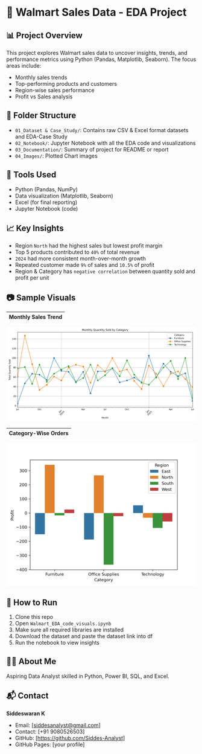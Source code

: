 # 🛒 Walmart Sales Data - EDA Project

## 📊 Project Overview
This project explores Walmart sales data to uncover insights, trends, and performance metrics using Python (Pandas, Matplotlib, Seaborn). The focus areas include:
- Monthly sales trends
- Top-performing products and customers
- Region-wise sales performance
- Profit vs Sales analysis

## 📁 Folder Structure
- `01_Dataset & Case_Study/`: Contains raw CSV & Excel format datasets and EDA-Case Study
- `02_Notebook/`: Jupyter Notebook with all the EDA code and visualizations
- `03_Documentation/`: Summary of project for README or report
- `04_Images/`: Plotted Chart images

## 🔧 Tools Used
- Python (Pandas, NumPy)
- Data visualization (Matplotlib, Seaborn)
- Excel (for final reporting)
- Jupyter Notebook (code)

## 📈 Key Insights
- Region `North` had the highest sales but lowest profit margin
- Top 5 products contributed to `40%` of total revenue
- `2024` had more consistent month-over-month growth
- Repeated customer made `9%` of sales and `10.5%` of profit
- Region & Category has `negative correlation` between quantity sold and profit per unit

## 📷 Sample Visuals

| Monthly Sales Trend                                                 |
|--------------------------------------------------------------------|
![Monthly Sales Trend](04_Images/Q_05_Monthly_Quantity_sold_cat.png)

| Category-Wise Orders                                                  |
|--------------------------------------------------------------------|
![Category-Wise Orders](04_Images/Q_02_04_both_wise_Distribution.png)

## 🚀 How to Run
1. Clone this repo
2. Open `Walmart_EDA_code_visuals.ipynb`
3. Make sure all required libraries are installed
4. Download the dataset and paste the dataset link into df
5. Run the notebook to view insights

## 🙋‍♂️ About Me
Aspiring Data Analyst skilled in Python, Power BI, SQL, and Excel.

## 📬 Contact
**Siddeswaran K**
- Email: [siddesanalyst@gmail.com]
- Contact: [+91 9080526503]
- GitHub: [https://github.com/Siddes-Analyst]
- GitHub Pages: [your profile]
